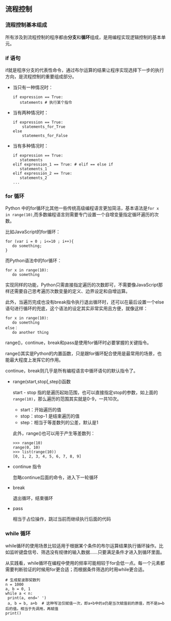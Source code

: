 ## 流程控制

### 流程控制基本组成

   所有涉及到流程控制的程序都由**分支**和**循环**组成，是用编程实现逻辑控制的基本单元。
   
   
### if 语句

   if就是程序分支的代表性命令，通过布尔运算的结果让程序实现选择下一步的执行方向，是流程控制的重要组成部分。

   - 当只有一种情况时：
   
      ```
      if expression == True:
         statements # 执行某个指令
      ```
      
   - 当有两种情况时：
      ```
      if expression == True:
          statements_for_True
      else
          statements_for_False
      ```
    
   - 当有多种情况时：
     ```
     if expression == True:
        statements
     elif expression_1 == True: # elif == else if
        statements_1
     elif expression_2 == True:
        statements_2
     ...
     ```
     
     
 ### for 循环
 
   Python 中的for循环比其他一些传统高级编程语言更加简洁，基本语法是`for x in range(10)`,而多数编程语言则需要专门设置一个自增变量指定循环遍历的次数。
   
   比如JavaScript的for循环：
   
   ```
   for (var i = 0 ; i<=10 ; i++){
      do something;
   }
   ```
     
   而Python语法中的for循环：
   
   ```
   for x in range(10):
      do something
   ```
     
   实现同样的功能，Python只需直接指定遍历的次数即可，不需要像JavaScript那样还需要自己思考遍历次数变量的定义、边界设定和自增运算。
   
   此外，当遍历完成也没有break指令执行退出循环时，还可以在最后设置一个else语句进行循环的兜底，这个语法的设定其实非常实用且方便，就像这样：
   
   ```
   for x in range(10):
      do something
   else：
      do another thing
   ```
   
   range()，continue，break和pass是使用for循环时必要掌握的关键指令。
   
   range()其实是Python的内置函数，只是跟for循环配合使用是最常用的场景，也能最大程度上发挥它的作用。
   
   continue，break则几乎是所有编程语言中循环语句的默认指令了。
   
   - range(start,stop[,step])函数
   
     start - stop 指的是遍历起始范围，也可以直接指定stop的参数，如上面的`range(10)`，那么遍历的范围其实就是0-9，一共10次。
     * start：开始遍历的值
     * stop：stop-1 是结束遍历的值
     * step：相当于等差数列的公差，默认是1
     
     此外，range()也可以用于产生等差数列：
     ```
     >>> range(10)
     range(0, 10)
     >>> list(range(10))
     [0, 1, 2, 3, 4, 5, 6, 7, 8, 9]
     ```
     
   - continue 指令
     
     忽略continue后面的命令，进入下一轮循环
     
   - break 
   
     退出循环，结束循环
     
   - pass
   
     相当于占位操作，跳过当前而继续执行后面的代码
     
     
### while 循环

   while循环的使用场景比较适用于根据某个条件的布尔运算结果执行循环操作。比如监听键盘信号、筛选没有规律的输入数据……只要满足条件才进入到循环里面。
   
   从实践看，while循环在编程中使用的频率可能相较于for会低一点。每一个元素都需要判断验证的时候用for更合适；而根据条件筛选的时用while更合适。
   
   ```
   # 生成斐波那契数列
   n = 1000
   a, b = 0, 1
   while a < n:
    print(a, end=' ')
    a, b = b, a+b  # 这种写法仅赋值一次，即a+b中的a仍是当次赋值前的原值，而不是a=b后的值。相当于先调用，再赋值
   print()
   ```
   
   
   
   
   
   
   
   
   
   
   
   
   
   
   
   
   
   
   
   
   
   
   
   
   
   